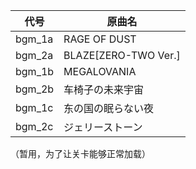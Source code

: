| 代号   | 原曲名               |
| ------ | -------------------- |
| bgm_1a | RAGE OF DUST         |
| bgm_2a | BLAZE[ZERO-TWO Ver.] |
| bgm_1b | MEGALOVANIA          |
| bgm_2b | 车椅子の未来宇宙     |
| bgm_1c | 东の国の眠らない夜   |
| bgm_2c | ジェリーストーン     |

（暂用，为了让关卡能够正常加载）